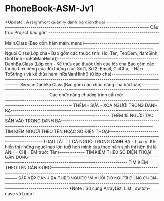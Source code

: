 # PhoneBook-ASM-Jv1
*Update : Assignment quản lý danh bạ điện thoại ----------------------------------------------------------------------------------------------------
Cấu trúc Project bao gồm:---------------------------------------------------------------------------------------------------------------------------
Main.Class (Bao gồm hàm main, menu)-----------------------------------------------------------------------------------------------------------------
Nguoi.Class(Lớp cha - Bao gồm các thuộc tính: Ho, Ten, TenDem, NamSinh, GioITinh - inRaManHinh())---------------------------------------------------
DanhBa.Class (Lớp con - Kế thừa các thuộc tính của lớp cha Bao gồm các thuộc tính riêng của đối tượng như: Sdt1, Sdt2, Email, GhiChu, - Hàm ToString() 
và kế thừa hàm inRaManHinh() từ lớp cha)-------------------------------------------------------------------------------------------------------------
ServiceDanhBa.Class(Bao gồm các chức năng của bài toán)-------------------------------------------------------------------------------------------------------------
Các chức năng chương trình cần có:----------------------------------------------------------------------------------------------------------------------------------
THÊM - SỬA - XÓA NGƯỜI TRONG DANH BẠ--------------------------------------------------------------------------------------------------------------------------------
THÊM 15 NGƯỜI TẠO SẴN VÀO TRONG DANH BẠ-----------------------------------------------------------------------------------------------------------------------------
TÌM KIẾM NGƯỜI THEO TÊN HOẶC SỐ ĐIỆN THOẠI--------------------------------------------------------------------------------------------------------------------------
LOAD TẤT TT CẢ NGƯỜI TRONG DANH BẠ - (Lưu ý: Khi hiển thị những người nào lớn tuổi hơn mình dựa theo năm sinh thì hiện thị là ANH - CHỊ - EM trước Tên)-------------
TÌM KIẾM THEO SỐ ĐIỆN THOẠI GẦN ĐÚNG--------------------------------------------------------------------------------------------------------------------------------
TÌM KIẾM THEO TÊN GẦN ĐÚNG------------------------------------------------------------------------------------------------------------------------------------------
SẮP XẾP DANH BẠ THEO NGƯỢC VÀ XUÔI DO NGƯỜI DÙNG CHỌN---------------------------------------------------------------------------------------------------------------
*Note : Sử dụng ArrayList, List <OOP> , switch-case và Loop !
